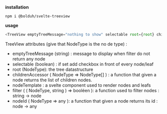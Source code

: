 

**installation**

`npm i @bolduh/svelte-treeview`

**usage**

```js
<TreeView emptyTreeMessage="nothing to show" selectable root={root} childrenAccessor={accessor} nodeTemplate={Node} filter={nodefilter} {nodeId}></TreeView>
```

TreeView attributes (give  that NodeType is the no de type) : 
- emptyTreeMessage (string) : message to display when filter do not return any node
- selectable (boolean) : if set add checkbox in front of every node/leaf
- root (NodeType): the tree datastructure
- childrenAccessor ( NodeType => NodeType[] ) : a function that given a node returns the list of children nodes. 
- nodeTemplate : a svelte component used to render nodes and leafs
- filter ( ( NodeType, string ) => booléen ): a function used to filter nodes : string -> node
- nodeId ( NodeType => any ): a function that given a node returns its id : node -> any
